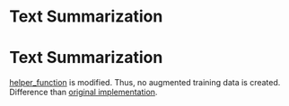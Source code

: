 # Text Summarization

# Text Summarization

[helper_function](https://github.com/tahmedge/Text-Summarization/blob/master/DDA_Original/models/basic_files/dataset_iterator.py) is modified. Thus, no augmented training data is created. Difference than [original implementation](https://github.com/PrekshaNema25/DiverstiyBasedAttentionMechanism/blob/master/models/basic_files/dataset_iterator.py).

